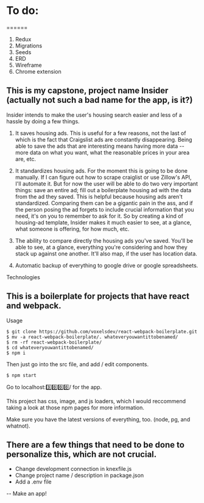 # To do:
======
1. Redux
2. Migrations
3. Seeds
4. ERD
5. Wireframe
6. Chrome extension









This is my capstone, project name Insider (actually not such a bad name for the app, is it?)
---

Insider intends to make the user's housing search easier and less of a hassle by doing a few things. 

1) It saves housing ads. This is useful for a few reasons, not the last of which is the fact that Craigslist ads are constantly disappearing. Being able to save the ads that are interesting means having more data -- more data on what you want, what the reasonable prices in your area are, etc.

2) It standardizes housing ads. For the moment this is going to be done manually. If I can figure out how to scrape craiglist or use Zillow's API, I'll automate it. But for now the user will be able to do two very important things: save an entire ad; fill out a boilerplate housing ad with the data from the ad they saved. This is helpful because housing ads aren't standardized. Comparing them can be a gigantic pain in the ass, and if the person posing the ad forgets to include crucial information that you need, it's on you to remember to ask for it. So by creating a kind of housing-ad template, Insider makes it much easier to see, at a glance, what someone is offering, for how much, etc.

3) The ability to compare directly the housing ads you've saved. You'll be able to see, at a glance, everything you're considering and how they stack up against one another. It'll also map, if the user has location data.

4) Automatic backup of everything to google drive or google spreadsheets.


Technologies

This is a boilerplate for projects that have react and webpack.
--
Usage

```
$ git clone https://github.com/voxelsdev/react-webpack-boilerplate.git
$ mv -a react-webpack-boilerplate/. whateveryouwantittobenamed/
$ rm -rf react-webpack-boilerplate/
$ cd whateveryouwantittobenamed/
$ npm i
```

Then just go into the src file, and add / edit components.

```
$ npm start
```

Go to localhost:3️⃣0️⃣0️⃣0️⃣/ for the app.

This project has css, image, and js loaders, which I would reccommend taking a look at those npm pages for more information.

Make sure you have the latest versions of everything, too. (node, pg, and whatnot).

## There are a few things that need to be done to personalize this, which are not crucial.

- Change development connection in knexfile.js
- Change project name / description in package.json
- Add a .env file

--
Make an app!
